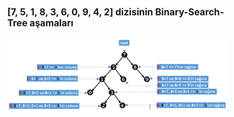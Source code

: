 ## [7, 5, 1, 8, 3, 6, 0, 9, 4, 2] dizisinin Binary-Search-Tree aşamaları

![image](https://github.com/iabadanoglu/Projeler-VeriYapilariVeAlgoritmalar/blob/Unity/binaeySearchTree.png)
